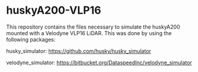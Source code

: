 huskyA200-VLP16
================

This repository contains the files necessary to simulate the huskyA200 mounted with a Velodyne VLP16 LiDAR. This was done by using the following packages:

husky_simulator: https://github.com/husky/husky_simulator

velodyne_simulator: https://bitbucket.org/DataspeedInc/velodyne_simulator

